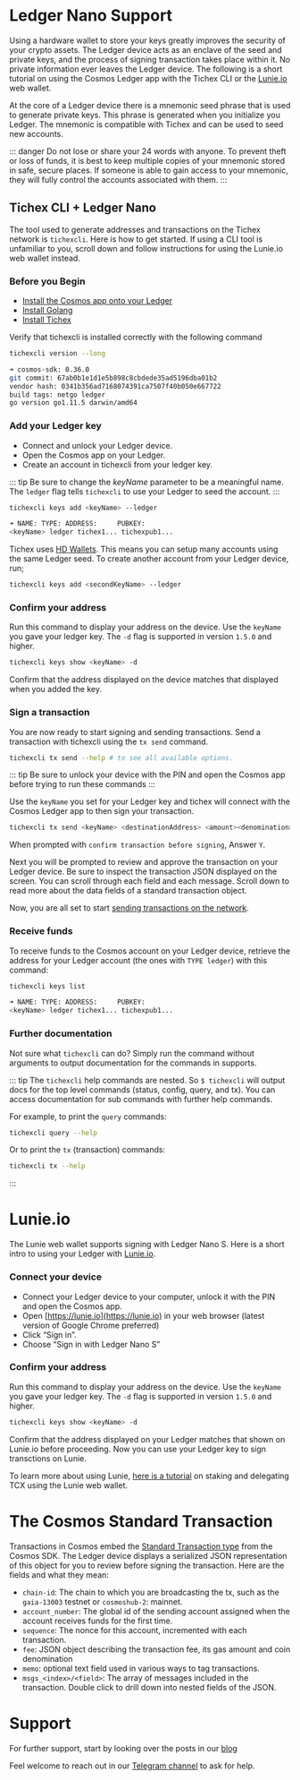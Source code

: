 # Ledger Nano Support

Using a hardware wallet to store your keys greatly improves the security of your crypto assets. The Ledger device acts as an enclave of the seed and private keys, and the process of signing transaction takes place within it. No private information ever leaves the Ledger device. The following is a short tutorial on using the Cosmos Ledger app with the Tichex CLI or the [Lunie.io](https://lunie.io/#/) web wallet.

At the core of a Ledger device there is a mnemonic seed phrase that is used to generate private keys. This phrase is generated when you initialize you Ledger. The mnemonic is compatible with Tichex and can be used to seed new accounts.

::: danger
Do not lose or share your 24 words with anyone. To prevent theft or loss of funds, it is best to keep multiple copies of your mnemonic stored in safe, secure places. If someone is able to gain access to your mnemonic, they will fully control the accounts associated with them.
:::

## Tichex CLI + Ledger Nano

The tool used to generate addresses and transactions on the Tichex network is `tichexcli`. Here is how to get started. If using a CLI tool is unfamiliar to you, scroll down and follow instructions for using the Lunie.io web wallet instead.

### Before you Begin

- [Install the Cosmos app onto your Ledger](https://github.com/cosmos/ledger-cosmos/blob/master/README.md#installing)
- [Install Golang](https://golang.org/doc/install)
- [Install Tichex](https://cosmos.network/docs/cosmos-hub/installation.html)

Verify that tichexcli is installed correctly with the following command

```bash
tichexcli version --long

➜ cosmos-sdk: 0.36.0
git commit: 67ab0b1e1d1e5b898c8cbdede35ad5196dba01b2
vendor hash: 0341b356ad7168074391ca7507f40b050e667722
build tags: netgo ledger
go version go1.11.5 darwin/amd64

```

### Add your Ledger key

- Connect and unlock your Ledger device.
- Open the Cosmos app on your Ledger.
- Create an account in tichexcli from your ledger key.

::: tip
Be sure to change the _keyName_ parameter to be a meaningful name. The `ledger` flag tells `tichexcli` to use your Ledger to seed the account.
:::

```bash
tichexcli keys add <keyName> --ledger

➜ NAME: TYPE: ADDRESS:     PUBKEY:
<keyName> ledger tichex1... tichexpub1...
```

Tichex uses [HD Wallets](./hd-wallets.md). This means you can setup many accounts using the same Ledger seed. To create another account from your Ledger device, run;

```bash
tichexcli keys add <secondKeyName> --ledger
```

### Confirm your address

Run this command to display your address on the device. Use the `keyName` you gave your ledger key. The `-d` flag is supported in version `1.5.0` and higher.

```bash
tichexcli keys show <keyName> -d
```

Confirm that the address displayed on the device matches that displayed when you added the key.


### Sign a transaction

You are now ready to start signing and sending transactions. Send a transaction with tichexcli using the `tx send` command.

``` bash
tichexcli tx send --help # to see all available options.
```

::: tip
Be sure to unlock your device with the PIN and open the Cosmos app before trying to run these commands
:::

Use the `keyName` you set for your Ledger key and tichex will connect with the Cosmos Ledger app to then sign your transaction.

```bash
tichexcli tx send <keyName> <destinationAddress> <amount><denomination>
```

When prompted with `confirm transaction before signing`, Answer `Y`.

Next you will be prompted to review and approve the transaction on your Ledger device. Be sure to inspect the transaction JSON displayed on the screen. You can scroll through each field and each message. Scroll down to read more about the data fields of a standard transaction object.

Now, you are all set to start [sending transactions on the network](./delegator-guide-cli.md#sending-transactions).

### Receive funds

To receive funds to the Cosmos account on your Ledger device, retrieve the address for your Ledger account (the ones with `TYPE ledger`) with this command:

```bash
tichexcli keys list

➜ NAME: TYPE: ADDRESS:     PUBKEY:
<keyName> ledger tichex1... tichexpub1...
```

### Further documentation

Not sure what `tichexcli` can do? Simply run the command without arguments to output documentation for the commands in supports.

::: tip
The `tichexcli` help commands are nested. So `$ tichexcli` will output docs for the top level commands (status, config, query, and tx). You can access documentation for sub commands with further help commands.

For example, to print the `query` commands:

```bash
tichexcli query --help
```

Or to print the `tx` (transaction) commands:

```bash
tichexcli tx --help
```
:::

# Lunie.io

The Lunie web wallet supports signing with Ledger Nano S. Here is a short intro to using your Ledger with [Lunie.io](https://lunie.io).

### Connect your device

- Connect your Ledger device to your computer, unlock it with the PIN and open the Cosmos app.
- Open [https://lunie.io](https://lunie.io) in your web browser (latest version of Google Chrome preferred)
- Click “Sign in”.
- Choose “Sign in with Ledger Nano S”

### Confirm your address

Run this command to display your address on the device. Use the `keyName` you gave your ledger key. The `-d` flag is supported in version `1.5.0` and higher.

```bash
tichexcli keys show <keyName> -d
```

Confirm that the address displayed on your Ledger matches that shown on Lunie.io before proceeding.
Now you can use your Ledger key to sign transctions on Lunie.

To learn more about using Lunie, [here is a tutorial](https://medium.com/easy2stake/how-to-delegate-re-delegate-un-delegate-cosmos-tcx-with-the-lunie-web-wallet-eb72369e52db) on staking and delegating TCX using the Lunie web wallet.

# The Cosmos Standard Transaction

Transactions in Cosmos embed the [Standard Transaction type](https://godoc.org/github.com/cosmos/cosmos-sdk/x/auth#StdTx) from the Cosmos SDK. The Ledger device displays a serialized JSON representation of this object for you to review before signing the transaction. Here are the fields and what they mean:

- `chain-id`: The chain to which you are broadcasting the tx, such as the `gaia-13003` testnet or `cosmoshub-2`: mainnet.
- `account_number`: The global id of the sending account assigned when the account receives funds for the first time.
- `sequence`: The nonce for this account, incremented with each transaction.
- `fee`: JSON object describing the transaction fee, its gas amount and coin denomination
- `memo`: optional text field used in various ways to tag transactions.
- `msgs_<index>/<field>`: The array of messages included in the transaction. Double click to drill down into nested fields of the JSON.

# Support

For further support, start by looking over the posts in our [blog](https://medium.com/@Tichex)

Feel welcome to reach out in our [Telegram channel](https://t.me/TichexOfficial) to ask for help.
